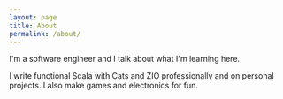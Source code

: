 ```yaml
---
layout: page
title: About
permalink: /about/
---
```


I'm a software engineer and I talk about what I'm learning here.

I write functional Scala with Cats and ZIO professionally and on personal projects. I also make games and electronics for fun.
